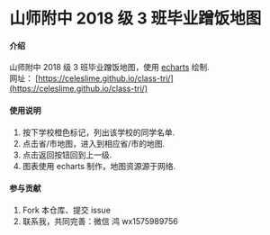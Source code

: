 # 山师附中 2018 级 3 班毕业蹭饭地图

#### 介绍
山师附中 2018 级 3 班毕业蹭饭地图，使用 [echarts](https://echarts.apache.org/zh/index.html) 绘制.   
网址： [https://celeslime.github.io/class-tri/](https://celeslime.github.io/class-tri/)

#### 使用说明

1.  按下学校橙色标记，列出该学校的同学名单.
2.  点击省/市地图，进入到相应省/市的地图.
3.  点击返回按钮回到上一级.
4.  图表使用 echarts 制作，地图资源源于网络.

#### 参与贡献

1.  Fork 本仓库、提交 issue
2.  联系我，共同完善：微信 鸿 wx1575989756

<!-- #### 特技 -->

